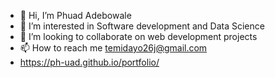 - 👋 Hi, I’m Phuad Adebowale
- 👀 I’m interested in Software development and Data Science
- 💞️ I’m looking to collaborate on web development projects 
- 📫 How to reach me temidayo26j@gmail.com
- https://ph-uad.github.io/portfolio/

<!---
Ph-uad/Ph-uad is a ✨ special ✨ repository because its `README.md` (this file) appears on your GitHub profile.
You can click the Preview link to take a look at your changes.
--->
